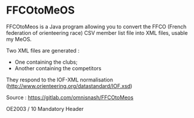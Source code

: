 # FFCOtoMeOS
FFCOtoMeos is a Java program allowing you to convert the FFCO (French federation of orienteering race) CSV member list file into XML files, usable my MeOS.


Two XML files are generated :
- One containing the clubs;
- Another containing the competitors


They respond to the IOF-XML normalisation (http://www.orienteering.org/datastandard/IOF.xsd)

Source : https://gitlab.com/omnisnash/FFCOtoMeos

OE2003 / 10
Mandatory Header

